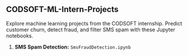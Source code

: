 ## CODSOFT-ML-Intern-Projects

Explore machine learning projects from the CODSOFT internship. Predict customer churn, detect fraud, and filter SMS spam with these Jupyter notebooks.

1. **SMS Spam Detection:** `SmsFraudDetection.ipynb`
